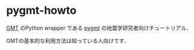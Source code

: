 # pygmt-howto

 [GMT](https://www.generic-mapping-tools.org/) のPython wrapper である [pygmt](https://www.pygmt.org/) の地震学研究者向けチュートリアル．
 
 GMTの基本的な利用方法は知っている人向けです．

$\,$
